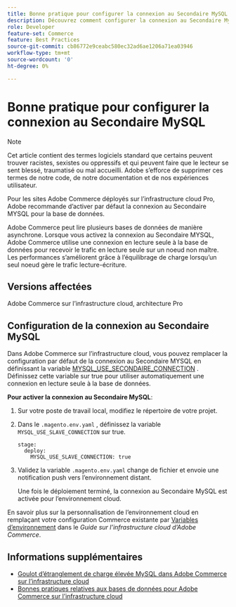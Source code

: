 ```yaml
---
title: Bonne pratique pour configurer la connexion au Secondaire MySQL
description: Découvrez comment configurer la connexion au Secondaire MySQL pour les sites Adobe Commerce déployés sur l’infrastructure cloud.
role: Developer
feature-set: Commerce
feature: Best Practices
source-git-commit: cb86772e9ceabc580ec32ad6ae1206a71ea03946
workflow-type: tm+mt
source-wordcount: '0'
ht-degree: 0%

---
```



# Bonne pratique pour configurer la connexion au Secondaire MySQL

>[!NOTE]
>
>Cet article contient des termes logiciels standard que certains peuvent trouver racistes, sexistes ou oppressifs et qui peuvent faire que le lecteur se sent blessé, traumatisé ou mal accueilli. Adobe s’efforce de supprimer ces termes de notre code, de notre documentation et de nos expériences utilisateur.

Pour les sites Adobe Commerce déployés sur l’infrastructure cloud Pro, Adobe recommande d’activer par défaut la connexion au Secondaire MYSQL pour la base de données.

Adobe Commerce peut lire plusieurs bases de données de manière asynchrone. Lorsque vous activez la connexion au Secondaire MYSQL, Adobe Commerce utilise une connexion en lecture seule à la base de données pour recevoir le trafic en lecture seule sur un noeud non maître. Les performances s’améliorent grâce à l’équilibrage de charge lorsqu’un seul noeud gère le trafic lecture-écriture.

## Versions affectées

Adobe Commerce sur l’infrastructure cloud, architecture Pro

## Configuration de la connexion au Secondaire MySQL

Dans Adobe Commerce sur l’infrastructure cloud, vous pouvez remplacer la configuration par défaut de la connexion au Secondaire MYSQL en définissant la variable [MYSQL_USE_SECONDAIRE_CONNECTION](https://experienceleague.adobe.com/docs/commerce-cloud-service/user-guide/configure/env/stage/variables-deploy.html#mysql_use_slave_connection) . Définissez cette variable sur true pour utiliser automatiquement une connexion en lecture seule à la base de données.

**Pour activer la connexion au Secondaire MySQL**:

1. Sur votre poste de travail local, modifiez le répertoire de votre projet.

1. Dans le `.magento.env.yaml` , définissez la variable `MYSQL_USE_SLAVE_CONNECTION` sur true.

   ```
   stage:
     deploy:
       MYSQL_USE_SLAVE_CONNECTION: true
   ```

1. Validez la variable `.magento.env.yaml` change de fichier et envoie une notification push vers l’environnement distant.

   Une fois le déploiement terminé, la connexion au Secondaire MySQL est activée pour l’environnement cloud.

En savoir plus sur la personnalisation de l’environnement cloud en remplaçant votre configuration Commerce existante par [Variables d’environnement](https://experienceleague.adobe.com/docs/commerce-cloud-service/user-guide/configure/env/configure-env-yaml.html#environment-variables) dans le _Guide sur l’infrastructure cloud d’Adobe Commerce_.

## Informations supplémentaires

- [Goulot d’étranglement de charge élevée MySQL dans Adobe Commerce sur l’infrastructure cloud](https://experienceleague.adobe.com/docs/commerce-knowledge-base/kb/troubleshooting/database/mysql-high-load-bottleneck-in-magento-commerce-cloud.html?lang=en)
- [Bonnes pratiques relatives aux bases de données pour Adobe Commerce sur l’infrastructure cloud](database-on-cloud.md)
